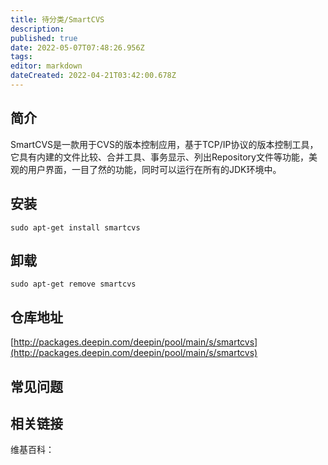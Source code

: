 ```yaml
---
title: 待分类/SmartCVS
description: 
published: true
date: 2022-05-07T07:48:26.956Z
tags: 
editor: markdown
dateCreated: 2022-04-21T03:42:00.678Z
---
```


## 简介

SmartCVS是一款用于CVS的版本控制应用，基于TCP/IP协议的版本控制工具，它具有内建的文件比较、合并工具、事务显示、列出Repository文件等功能，美观的用户界面，一目了然的功能，同时可以运行在所有的JDK环境中。

## 安装

`sudo apt-get install smartcvs`

## 卸载

`sudo apt-get remove smartcvs`

## 仓库地址

[http://packages.deepin.com/deepin/pool/main/s/smartcvs](http://packages.deepin.com/deepin/pool/main/s/smartcvs)


## 常见问题


## 相关链接

维基百科：